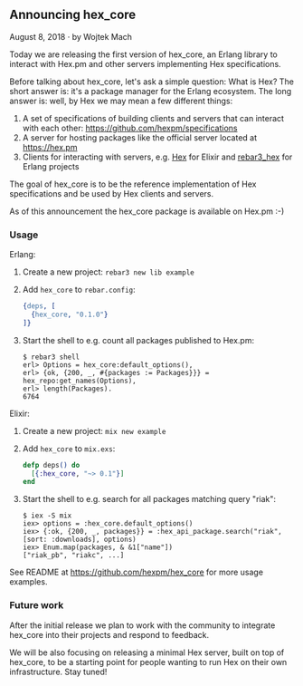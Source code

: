 ## Announcing hex_core

<div class="subtitle">August 8, 2018 · by Wojtek Mach</div>

Today we are releasing the first version of hex_core, an Erlang library to interact with Hex.pm and other servers implementing Hex specifications.

Before talking about hex_core, let's ask a simple question: What is Hex? The short answer is: it's a package manager for the Erlang ecosystem. The long answer is: well, by Hex we may mean a few different things:
1. A set of specifications of building clients and servers that can interact with each other: https://github.com/hexpm/specifications
2. A server for hosting packages like the official server located at https://hex.pm
3. Clients for interacting with servers, e.g. [Hex](https://github.com/hexpm/hex) for Elixir and [rebar3_hex](https://github.com/tsloughter/rebar3_hex) for Erlang projects

The goal of hex_core is to be the reference implementation of Hex specifications and be used by Hex clients and servers.

As of this announcement the hex_core package is available on Hex.pm :-)

### Usage

Erlang:

1. Create a new project: `rebar3 new lib example`
2. Add `hex_core` to `rebar.config`:

   ```erlang
   {deps, [
     {hex_core, "0.1.0"}
   ]}
   ```
3. Start the shell to e.g. count all packages published to Hex.pm:

   ```
   $ rebar3 shell
   erl> Options = hex_core:default_options(),
   erl> {ok, {200, _, #{packages := Packages}}} = hex_repo:get_names(Options),
   erl> length(Packages).
   6764
   ```

Elixir:

1. Create a new project: `mix new example`
2. Add `hex_core` to `mix.exs`:

   ```elixir
   defp deps() do
     [{:hex_core, "~> 0.1"}]
   end
   ```

3. Start the shell to e.g. search for all packages matching query "riak":

   ```
   $ iex -S mix
   iex> options = :hex_core.default_options()
   iex> {:ok, {200, _, packages}} = :hex_api_package.search("riak", [sort: :downloads], options)
   iex> Enum.map(packages, & &1["name"])
   ["riak_pb", "riakc", ...]
   ```

See README at <https://github.com/hexpm/hex_core> for more usage examples.

### Future work

After the initial release we plan to work with the community to integrate hex_core into their projects and respond to feedback.

We will be also focusing on releasing a minimal Hex server, built on top of hex_core, to be a starting point for people wanting
to run Hex on their own infrastructure. Stay tuned!
